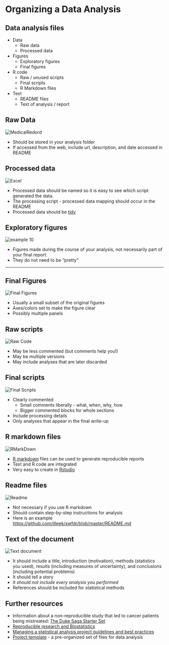 Organizing a Data Analysis
================

## Data analysis files

-   Data
    -   Raw data
    -   Processed data
-   Figures
    -   Exploratory figures
    -   Final figures
-   R code
    -   Raw / unused scripts
    -   Final scripts
    -   R Markdown files
-   Text
    -   README files
    -   Text of analysis / report

## Raw Data

![MedicalRedord](https://github.com/DataScienceSpecialization/courses/raw/master/assets/img/medicalrecord.png)

-   Should be stored in your analysis folder
-   If accessed from the web, include url, description, and date
    accessed in README

## Processed data

![Excel](https://github.com/DataScienceSpecialization/courses/raw/master/assets/img/excel.png)

-   Processed data should be named so it is easy to see which script
    generated the data.
-   The processing script - processed data mapping should occur in the
    README
-   Processed data should be
    [tidy](http://vita.had.co.nz/papers/tidy-data.pdf)

## Exploratory figures

![example
10](https://github.com/DataScienceSpecialization/courses/raw/master/assets/img/example10.png)

-   Figures made during the course of your analysis, not necessarily
    part of your final report.
-   They do not need to be “pretty”

------------------------------------------------------------------------

## Final Figures

![Final
Figures](https://github.com/DataScienceSpecialization/courses/raw/master/assets/img/figure1final.png)

-   Usually a small subset of the original figures
-   Axes/colors set to make the figure clear
-   Possibly multiple panels

## Raw scripts

![Raw
Code](https://github.com/DataScienceSpecialization/courses/raw/master/assets/img/rawcode.png)

-   May be less commented (but comments help you!)
-   May be multiple versions
-   May include analyses that are later discarded

## Final scripts

![Final
Scripts](https://github.com/DataScienceSpecialization/courses/raw/master/assets/img/finalscript2.png)

-   Clearly commented
    -   Small comments liberally - what, when, why, how
    -   Bigger commented blocks for whole sections
-   Include processing details
-   Only analyses that appear in the final write-up

## R markdown files

![RMarkDown](https://github.com/DataScienceSpecialization/courses/raw/master/assets/img/rmd.png)

-   [R
    markdown](http://www.rstudio.com/ide/docs/authoring/using_markdown)
    files can be used to generate reproducible reports
-   Text and R code are integrated
-   Very easy to create in [Rstudio](http://www.rstudio.com/)

## Readme files

![Readme](https://github.com/DataScienceSpecialization/courses/raw/master/assets/img/readme.png)

-   Not necessary if you use R markdown
-   Should contain step-by-step instructions for analysis
-   Here is an example
    <https://github.com/jtleek/swfdr/blob/master/README.md>

## Text of the document

![Text
document](https://github.com/DataScienceSpecialization/courses/raw/master/assets/img/swfdr.png)

-   It should include a title, introduction (motivation), methods
    (statistics you used), results (including measures of uncertainty),
    and conclusions (including potential problems)
-   It should tell a story
-   *It should not include every analysis you performed*
-   References should be included for statistical methods

## Further resources

-   Information about a non-reproducible study that led to cancer
    patients being mistreated: [The Duke Saga Starter
    Set](http://simplystatistics.org/2012/02/27/the-duke-saga-starter-set/)
-   [Reproducible research and
    Biostatistics](http://biostatistics.oxfordjournals.org/content/10/3/405.full)
-   [Managing a statistical analysis project guidelines and best
    practices](http://www.r-statistics.com/2010/09/managing-a-statistical-analysis-project-guidelines-and-best-practices/)
-   [Project template](http://projecttemplate.net/) - a pre-organized
    set of files for data analysis

